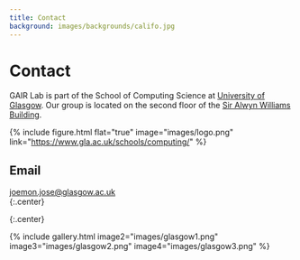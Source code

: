 ```yaml
---
title: Contact
background: images/backgrounds/califo.jpg
---
```


# <i class="fas fa-envelope"></i>Contact

GAIR Lab is part of the School of Computing Science at [University of Glasgow](https://www.gla.ac.uk/).
Our group is located on the second floor of the [Sir Alwyn Williams Building](https://www.google.com/maps?ll=55.873936,-4.290913&z=16&t=h&hl=en&gl=US&mapclient=embed&q=Sir+Alwyn+Williams+Building+Glasgow+G12+8QN).

{%
  include figure.html
  flat="true"
  image="images/logo.png"
  link="https://www.gla.ac.uk/schools/computing/"
%}

## <i class="fas fa-envelope fa-sm"></i>Email

[joemon.jose@glasgow.ac.uk](joemon.jose@glasgow.ac.uk)  
{:.center}
<!-- 
## <i class="fas fa-map-marked fa-sm"></i>Location

<div align="center"> 
  <iframe src="https://www.google.com/maps?ll=55.873936,-4.290913&z=16&t=h&hl=en&gl=US&mapclient=embed&q=Sir+Alwyn+Williams+Building+Glasgow+G12+8QN" 
  width="100%" 
  height="300" 
  style="border:0;" 
  allowfullscreen="" 
  loading="lazy" 
  referrerpolicy="no-referrer-when-downgrade">
  </iframe> 
</div> -->

{:.center}
<!-- 
[<i class="fas fa-external-link-alt"></i> on Google Maps](https://www.google.com/maps/search/1540+Alcazar+Street,+CHP+236-D,+Los+Angeles,+CA+90089/@34.0632125,-118.2066798,705m/data=!3m2!1e3!4b1?entry=ttu) -->

{%
  include gallery.html
  image2="images/glasgow1.png"
  image3="images/glasgow2.png"
  image4="images/glasgow3.png"
%}
<!-- 
To navigate to GAIR Lab, input the address "[1540 Alcazar Street, CHP 236-D, Los Angeles, CA 90089](https://www.google.com/maps/place/1540+Alcazar+St+d,+Los+Angeles,+CA+90089,+USA/@34.0632245,-118.2225589,2819m/data=!3m2!1e3!4b1!4m9!1m2!2m1!1s1540+Alcazar+Street,+CHP+236-D,+Los+Angeles,+CA+90089!3m5!1s0x80c2c5d8c664f759:0x5e62519437113819!8m2!3d34.0632081!4d-118.2041049!15sCjUxNTQwIEFsY2F6YXIgU3RyZWV0LCBDSFAgMjM2LUQsIExvcyBBbmdlbGVzLCBDQSA5MDA4OZIBEGNvbXBvdW5kX3NlY3Rpb27gAQA?entry=ttu)" into Google Maps. Please note that there are **two entrances** to the building. You can refer to the pictures of **Entrance 1** and **Entrance 2** for visual guidance, and their locations are marked on the provided map.

Upon entering the building, proceed to the **second floor** of the Center for the Health Professions Building. Mangul Lab is located in room **CHP 236-D** on the **second floor**.

## <i class="fas fa-car"></i>Parking

There are abundant parking options available. You have the choice of selecting metered parking nearby or opting for free parking in the residential area, a mere 10-minute walk away, which usually provides ample space. Moreover, you can make use of [SpotAngels](https://www.spotangels.com/), a service that offers both paid and free parking options. Below, you'll find a map from SpotAngels with some recommended spots highlighted.

{%
  include figure.html
  flat="true"
  image="images/contact/Mangul-Lab-Parking.png"
  width="100%" height="100%"
%}

 -->
